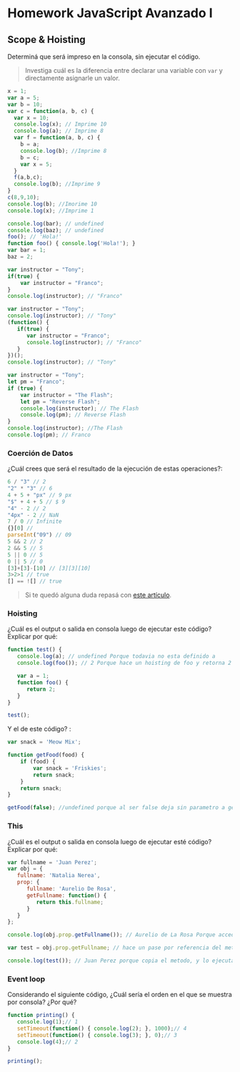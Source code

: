 
# Homework JavaScript Avanzado I

## Scope & Hoisting

Determiná que será impreso en la consola, sin ejecutar el código.

> Investiga cuál es la diferencia entre declarar una variable con `var` y directamente asignarle un valor.

```javascript
x = 1;
var a = 5;
var b = 10;
var c = function(a, b, c) {
  var x = 10;
  console.log(x); // Imprime 10
  console.log(a); // Imprime 8 
  var f = function(a, b, c) {
    b = a;
    console.log(b); //Imprime 8
    b = c; 
    var x = 5; 
  }
  f(a,b,c);
  console.log(b); //Imprime 9
}
c(8,9,10);
console.log(b); //Imorime 10
console.log(x); //Imprime 1
```

```javascript
console.log(bar); // undefined
console.log(baz); // undefined
foo(); // 'Hola!'
function foo() { console.log('Hola!'); }
var bar = 1; 
baz = 2;
```

```javascript
var instructor = "Tony";
if(true) {
    var instructor = "Franco";
}
console.log(instructor); // "Franco"
```

```javascript
var instructor = "Tony";
console.log(instructor); // "Tony"
(function() {
   if(true) {
      var instructor = "Franco";
      console.log(instructor); // "Franco"
   }
})();
console.log(instructor); // "Tony"
```

```javascript
var instructor = "Tony";
let pm = "Franco";
if (true) {
    var instructor = "The Flash";
    let pm = "Reverse Flash";
    console.log(instructor); // The Flash
    console.log(pm); // Reverse Flash
}
console.log(instructor); //The Flash
console.log(pm); // Franco
```
### Coerción de Datos

¿Cuál crees que será el resultado de la ejecución de estas operaciones?:

```javascript
6 / "3" // 2
"2" * "3" // 6
4 + 5 + "px" // 9 px
"$" + 4 + 5 // $ 9
"4" - 2 // 2
"4px" - 2 // NaN
7 / 0 // Infinite
{}[0] // 
parseInt("09") // 09
5 && 2 // 2 
2 && 5 // 5
5 || 0 // 5
0 || 5 // 0
[3]+[3]-[10] // [3][3][10]
3>2>1 // true
[] == ![] // true
```

> Si te quedó alguna duda repasá con [este artículo](http://javascript.info/tutorial/object-conversion).


### Hoisting

¿Cuál es el output o salida en consola luego de ejecutar este código? Explicar por qué:

```javascript
function test() {
   console.log(a); // undefined Porque todavia no esta definido a
   console.log(foo()); // 2 Porque hace un hoisting de foo y retorna 2

   var a = 1;
   function foo() {
      return 2;
   }
}

test(); 
```

Y el de este código? :

```javascript
var snack = 'Meow Mix';

function getFood(food) {
    if (food) {
        var snack = 'Friskies';
        return snack;
    }
    return snack;
}

getFood(false); //undefined porque al ser false deja sin parametro a getFood
```


### This

¿Cuál es el output o salida en consola luego de ejecutar esté código? Explicar por qué:

```javascript
var fullname = 'Juan Perez';
var obj = {
   fullname: 'Natalia Nerea',
   prop: {
      fullname: 'Aurelio De Rosa',
      getFullname: function() {
         return this.fullname;
      }
   }
};

console.log(obj.prop.getFullname()); // Aurelio de La Rosa Porque accede a la direccion de Prop

var test = obj.prop.getFullname; // hace un pase por referencia del metodo get fullName para el global

console.log(test()); // Juan Perez porque copia el metodo, y lo ejecuta en el global
```

### Event loop

Considerando el siguiente código, ¿Cuál sería el orden en el que se muestra por consola? ¿Por qué?

```javascript
function printing() {
   console.log(1);// 1
   setTimeout(function() { console.log(2); }, 1000);// 4
   setTimeout(function() { console.log(3); }, 0);// 3
   console.log(4);// 2
}

printing();
```
